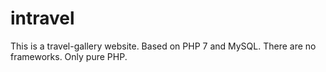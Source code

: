 # intravel
This is a travel-gallery website.
Based on PHP 7 and MySQL. There are no frameworks. Only pure PHP.
